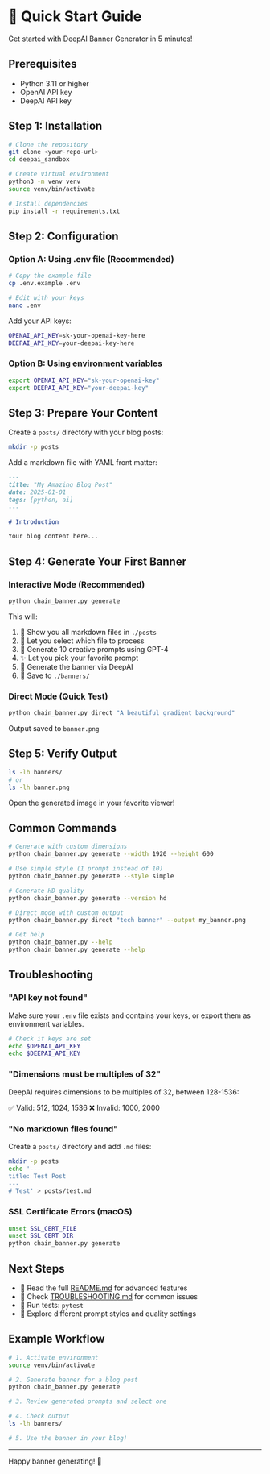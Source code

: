 # 🚀 Quick Start Guide

Get started with DeepAI Banner Generator in 5 minutes!

## Prerequisites

- Python 3.11 or higher
- OpenAI API key
- DeepAI API key

## Step 1: Installation

```bash
# Clone the repository
git clone <your-repo-url>
cd deepai_sandbox

# Create virtual environment
python3 -m venv venv
source venv/bin/activate

# Install dependencies
pip install -r requirements.txt
```

## Step 2: Configuration

### Option A: Using .env file (Recommended)

```bash
# Copy the example file
cp .env.example .env

# Edit with your keys
nano .env
```

Add your API keys:

```bash
OPENAI_API_KEY=sk-your-openai-key-here
DEEPAI_API_KEY=your-deepai-key-here
```

### Option B: Using environment variables

```bash
export OPENAI_API_KEY="sk-your-openai-key"
export DEEPAI_API_KEY="your-deepai-key"
```

## Step 3: Prepare Your Content

Create a `posts/` directory with your blog posts:

```bash
mkdir -p posts
```

Add a markdown file with YAML front matter:

```markdown
---
title: "My Amazing Blog Post"
date: 2025-01-01
tags: [python, ai]
---

# Introduction

Your blog content here...
```

## Step 4: Generate Your First Banner

### Interactive Mode (Recommended)

```bash
python chain_banner.py generate
```

This will:

1. 📁 Show you all markdown files in `./posts`
2. 📖 Let you select which file to process
3. 🤖 Generate 10 creative prompts using GPT-4
4. ✨ Let you pick your favorite prompt
5. 🎨 Generate the banner via DeepAI
6. 💾 Save to `./banners/`

### Direct Mode (Quick Test)

```bash
python chain_banner.py direct "A beautiful gradient background"
```

Output saved to `banner.png`

## Step 5: Verify Output

```bash
ls -lh banners/
# or
ls -lh banner.png
```

Open the generated image in your favorite viewer!

## Common Commands

```bash
# Generate with custom dimensions
python chain_banner.py generate --width 1920 --height 600

# Use simple style (1 prompt instead of 10)
python chain_banner.py generate --style simple

# Generate HD quality
python chain_banner.py generate --version hd

# Direct mode with custom output
python chain_banner.py direct "tech banner" --output my_banner.png

# Get help
python chain_banner.py --help
python chain_banner.py generate --help
```

## Troubleshooting

### "API key not found"

Make sure your `.env` file exists and contains your keys, or export them as environment variables.

```bash
# Check if keys are set
echo $OPENAI_API_KEY
echo $DEEPAI_API_KEY
```

### "Dimensions must be multiples of 32"

DeepAI requires dimensions to be multiples of 32, between 128-1536:

✅ Valid: 512, 1024, 1536
❌ Invalid: 1000, 2000

### "No markdown files found"

Create a `posts/` directory and add `.md` files:

```bash
mkdir -p posts
echo '---
title: Test Post
---
# Test' > posts/test.md
```

### SSL Certificate Errors (macOS)

```bash
unset SSL_CERT_FILE
unset SSL_CERT_DIR
python chain_banner.py generate
```

## Next Steps

- 📖 Read the full [README.md](README.md) for advanced features
- 🔧 Check [TROUBLESHOOTING.md](TROUBLESHOOTING.md) for common issues
- 🧪 Run tests: `pytest`
- 🎨 Explore different prompt styles and quality settings

## Example Workflow

```bash
# 1. Activate environment
source venv/bin/activate

# 2. Generate banner for a blog post
python chain_banner.py generate

# 3. Review generated prompts and select one

# 4. Check output
ls -lh banners/

# 5. Use the banner in your blog!
```

---

Happy banner generating! 🎉
